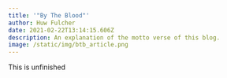 ```yaml
---
title: '"By The Blood"'
author: Huw Fulcher
date: 2021-02-22T13:14:15.606Z
description: An explanation of the motto verse of this blog.
image: /static/img/btb_article.png
---
```

This is unfinished